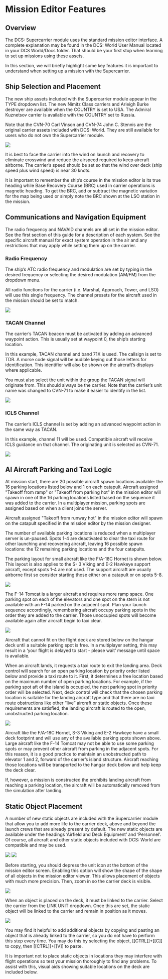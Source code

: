 # Mission Editor Features

## Overview

The DCS: Supercarrier module uses the standard mission editor interface. A complete explanation may be
found in the DCS: World User Manual located in your DCS World/Docs folder. That should be your first stop
when learning to set up missions using these assets.

In this section, we will briefly highlight some key features it is important to understand when setting up a mission
with the Supercarrier.

## Ship Selection and Placement

The new ship assets included with the Supercarrier module appear in the TYPE dropdown list. The new Nimitz
Class carriers and Arleigh Burke destroyer are available when the COUNTRY is set to USA. The Admiral
Kuznetsov carrier is available with the COUNTRY set to Russia.

Note that the CVN-70 Carl Vinson and CVN-74 John C. Stennis are the original carrier assets included with
DCS: World. They are still available for users who do not own the Supercarrier module.

![](img/sc--79-1.jpg)

It is best to face the carrier into the wind on launch and recovery to eliminate crosswind and reduce the
airspeed required to keep aircraft airborne. The carrier’s speed should be set so that the wind over deck (ship
speed plus wind speed) is near 30 knots.

It is important to remember the ship’s course in the mission editor is its true heading while Base Recovery
Course (BRC) used in carrier operations is magnetic heading. To get the BRC, add or subtract the magnetic
variation for the map being used or simply note the BRC shown at the LSO station in the mission.

## Communications and Navigation Equipment

The radio frequency and NAVAID channels are all set in the mission editor. See the first section of this guide for
a description of each system. See the specific aircraft manual for exact system operation in the air and any
restrictions that may apply while setting them up on the carrier.

### Radio Frequency

The ship’s ATC radio frequency and modulation are set by typing in the desired frequency or selecting the
desired modulation (AM/FM) from the dropdown menu.

All radio functions for the carrier (i.e. Marshal, Approach, Tower, and LSO) will use this single frequency. The
channel presets for the aircraft used in the mission should be set to match.

![](img/sc--080-349.jpg)

### TACAN Channel

The carrier’s TACAN beacon must be activated by adding an advanced waypoint action. This is usually set at
waypoint 0, the ship’s starting location.

In this example, TACAN channel and band 71X is used. The callsign is set to TDR. A morse code signal will be
audible keying out those letters for identification. This identifier will also be shown on the aircraft’s displays
where applicable.

You must also select the unit within the group the TACAN signal will originate from. This should always be the
carrier. Note that the carrier’s unit name was changed to CVN-71 to make it easier to identify in the list.

![](img/sc--81-1.jpg)

### ICLS Channel

The carrier’s ICLS channel is set by adding an advanced waypoint action in the same way as TACAN.

In this example, channel 11 will be used. Compatible aircraft will receive ICLS guidance on that channel. The
originating unit is selected as CVN-71.

![](img/sc--82-1.jpg)

## AI Aircraft Parking and Taxi Logic

At mission start, there are 20 possible aircraft spawn locations available: the 16 parking locations listed below
and 1 on each catapult. Aircraft assigned "Takeoff from ramp" or "Takeoff from parking hot" in the mission editor
will spawn in one of the 16 parking locations listed based on the sequence it was added to the carrier. In a
multiplayer mission, parking spots are assigned based on when a client joins the server.

Aircraft assigned "Takeoff from runway hot" in the mission editor will spawn on the catapult specified in the
mission editor by the mission designer.

The number of available parking locations is reduced when a multiplayer server is un-paused. Spots 1-4 are
deactivated to clear the taxi route for other launching and recovering aircraft, leaving 16 possible spawn
locations: the 12 remaining parking locations and the four catapults.

The parking layout for small aircraft like the F/A-18C Hornet is shown below. This layout is also applies to the S-
3 Viking and E-2 Hawkeye support aircraft, except spots 1-4 are not used. The support aircraft are usually
airborne first so consider starting those either on a catapult or on spots 5-8.

![](img/sc--083-361-transp.png)

The F-14 Tomcat is a larger aircraft and requires more ramp space. One parking spot on each of the elevators
and one spot on the stern is not available with an F-14 parked on the adjacent spot. Plan your launch sequence
accordingly, remembering aircraft occupy parking spots in the order they are added to the carrier. Those
unoccupied spots will become available again after aircraft begin to taxi clear.

![](img/sc--083-365-transp.png)

Aircraft that cannot fit on the flight deck are stored below on the hangar deck until a suitable parking spot is free.
In a multiplayer setting, this may result in a ‘your flight is delayed to start - please wait’ message until space is
available.

When an aircraft lands, it requests a taxi route to exit the landing area. Deck control will search for an open
parking location by priority order listed below and provide a taxi route to it. First, it determines a free location
based on the maximum number of open parking locations. For example, if the parking spot aft of the island is
occupied, the next parking spot in priority order will be selected. Next, deck control will check that the chosen
parking location is suitable for the landing aircraft type and that there are no taxi route obstructions like other
“live” aircraft or static objects. Once these requirements are satisfied, the landing aircraft is routed to the open,
unobstructed parking location.

![](img/sc--084-369-transp.png)

Aircraft like the F/A-18C Hornet, S-3 Viking and E-2 Hawkeye have a small deck footprint and will use any of
the available parking spots shown above. Large aircraft like the F-14 Tomcat may not be able to use some
parking spots or may prevent other aircraft from parking in the adjacent spots. For this reason, it is a good
practice to maintain an unobstructed path to elevator 1 and 2, forward of the carrier’s island structure. Aircraft
reaching those locations will be transported to the hangar deck below and help keep the deck clear.

If, however, a mission is constructed the prohibits landing aircraft from reaching a parking location, the aircraft
will be automatically removed from the simulation after landing.

## Static Object Placement

A number of new static objects are included with the Supercarrier module that allow you to add more life to the
carrier deck, above and beyond the launch crews that are already present by default.
The new static objects are available under the headings ‘Airfield and Deck Equipment’ and ‘Personnel’. Of
course, all aircraft and other static objects included with DCS: World are compatible and may be used.

![](img/sc--085-373.jpg)
![](img/sc--085-377.jpg)

Before starting, you should depress the unit icon at the bottom of the mission editor screen. Enabling this option
will show the shape of the shape of all objects in the mission editor viewer. This allows placement of objects
with much more precision. Then, zoom in so the carrier deck is visible.

![](img/sc--085-381.jpg)

When an object is placed on the deck, it must be linked to the carrier. Select the carrier from the LINK UNIT
dropdown. Once this are set, the static object will be linked to the carrier and remain in position as it moves.

![](img/sc--086-385.jpg)

You may find it helpful to add additional objects by copying and pasting an object that is already linked to the
carrier, so you do not have to perform this step every time. You may do this by selecting the object, [[CTRL]]+[[C]] to
copy, then [[CTRL]]+[[V]] to paste.

It is important not to place static objects in locations they may interfere with flight operations so test your
mission thoroughly to find any problems. To assist with this, visual aids showing suitable locations on the deck
are included below.

